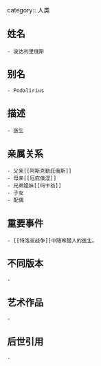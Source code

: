 category:: 人类
## 姓名
	- 波达利里俄斯
## 别名
	- Podalirius
## 描述
	- 医生
## 亲属关系
	- 父亲[[阿斯克勒庇俄斯]]
	- 母亲[[厄庇俄涅]]
	- 兄弟姐妹[[玛卡翁]]
	- 子女
	- 配偶
## 重要事件
	- [[特洛亚战争]]中随希腊人的医生。
## 不同版本
	-
## 艺术作品
	-
## 后世引用
	-
